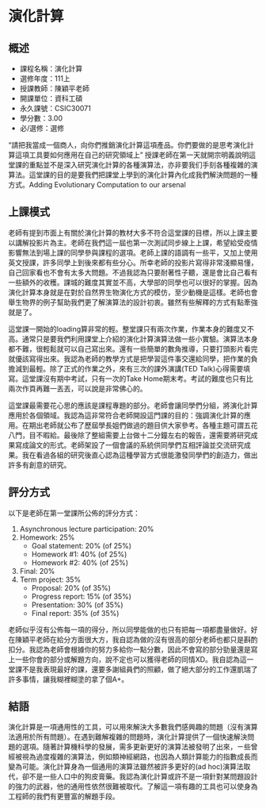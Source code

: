 # 演化計算
## 概述
- 課程名稱：演化計算
- 選修年度：111上
- 授課教師：陳穎平老師
- 開課單位：資科工碩    
- 永久課號：CSIC30071
- 學分數：3.00
- 必/選修：選修

“請把我當成一個商人，向你們推銷演化計算這項產品。你們要做的是思考演化計算這項工具要如何應用在自己的研究領域上”
授課老師在第一天就開宗明義說明這堂課的重點並不是深入研究演化計算的各種演算法，亦非要我们手刻各種複雜的演算法。這堂課的目的是要我們把課堂上學到的演化計算內化成我們解決問題的一種方式。Adding Evolutionary Computation to our arsenal

## 上課模式

老師有提到市面上有關於演化計算的教材大多不符合這堂課的目標，所以上課主要以講解投影片為主。老師在我們這一屆也第一次測試同步線上上課，希望給受疫情影響無法到場上課的同學參與課程的選項。老師上課的語調有一些平，又加上使用英文授課，許多同學上到後來都有些分心。所幸老師的投影片寫得非常淺顯易懂，自己回家看也不會有太多大問題。不過我認為只要耐著性子聽，還是會比自己看有一些額外的收穫。課城的難度其實並不高，大學部的同學也可以很好的掌握。因為演化計算本身就是在對於自然界生物演化方式的模仿，至少動機是這樣。老師也會舉生物界的例子幫助我們更了解演算法的設計初衷。雖然有些解釋的方式有點牽強就是了。

這堂課一開始的loading算非常的輕。整堂課只有兩次作業，作業本身的難度又不高。通常只是要我們利用課堂上介紹的演化計算演算法做一些小實驗。演算法本身都不難，很輕鬆就可以自己寫出來。還有一些簡單的數角推導，只要打頭影片看完就優該寫得出來。我認為老師的教學方式是把學習這件事交還給同學，把作業的負擔減到最輕。除了正式的作業之外，來有三次的課外演講(TED Talk)心得需要填寫。這堂課沒有期中考試，只有一次的Take Home期末考。考試的難度也只有比兩次作頁再難一丟丟，可以說是非常佛心的。

這堂課最需要花心思的應該是課程專題的部分。老師會讓同學們分組，將演化計算應用於各個領域。我認為這非常符合老師開設這門課的目的：強調演化計算的應用。在期出老師就公布了歷屆學長姐們做過的題目供大家參考。各種主題可謂五花八門，目不暇給。最後除了整組需要上台做十二分鐘左右的報告，還需要將研究成果寫成論文的形式。老師架設了一個會議的系統供同學們互相評論並交流研究成果。我在看過各組的研究後直心認為這種學習方式很能激發同學們的創造力，做出許多有創意的研究。


## 評分方式
以下是老師在第一堂課所公佈的評分方式：

1. Asynchronous lecture participation: 20%
2. Homework: 25%
    - Goal statement: 20% (of 25%)
    - Homework #1: 40% (of 25%)
    - Homework #2: 40% (of 25%)
3. Final: 20%
4. Term project: 35%
    - Proposal: 20% (of 35%)
    - Progress report: 15% (of 35%)
    - Presentation: 30% (of 35%)
    - Final report: 35% (of 35%)

老師似乎沒有公佈每一項的得分，所以同學能做的也只有把每一項都盡量做好。好在陳穎平老師在給分方面很大方，我自認為做的沒有很高的部分老師也都只是斟酌扣分。我認為老師會根據你的努力多給你一點分數，因此不會寫的部分勁量還是寫上一些你會的部分或解題方向，說不定也可以獲得老師的同情XD。我自認為這一堂課不是我表現最好的課，還要多謝組員們的照顧，做了絕大部分的工作還凱瑞了許多事情，讓我糊裡糊塗的拿了個A+。

## 結語

演化計算是一項通用性的工具，可以用來解決大多數我們感興趣的問題（沒有演算法適用於所有問題）。在遇到難解複雜的問題時，演化計算提供了一個快速解決問題的選項。隨著計算機科學的發展，需多更新更好的演算法被發明了出來，ㄧ些曾經被視為過度複雜的演算法，例如類神經網路，也因為人類計算能力的指數成長而變為可能。演化計算身為一個通用的演算法雖然被許多更好的(ad hoc)演算法取代，卻不是一些人口中的狗皮膏藥。我認為演化計算或許不是一項針對某問題設計的強力的武器，他的通用性依然很難被取代。了解這一項有趣的工具也可以使身為工程師的我們有更豐富的解題手段。